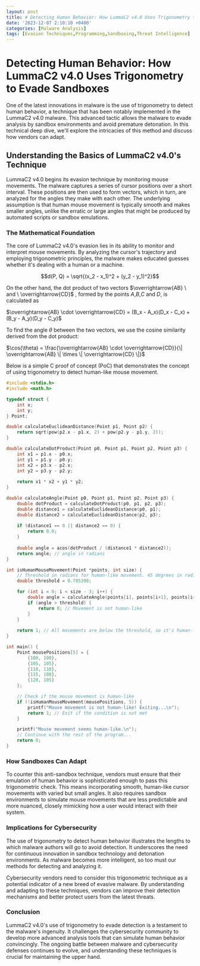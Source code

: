 ```yaml
---
layout: post
title: # Detecting Human Behavior: How LummaC2 v4.0 Uses Trigonometry to Evade Sandboxes
date: '2023-12-07 2:10:10 +0400'
categories: [Malware Analysis]
tags: [Evasion Techniques,Programming,Sandboxing,Threat Intelligence]
---
```

# Detecting Human Behavior: How LummaC2 v4.0 Uses Trigonometry to Evade Sandboxes

One of the latest innovations in malware is the use of trigonometry to detect human behavior, a technique that has been notably implemented in the LummaC2 v4.0 malware. This advanced tactic allows the malware to evade analysis by sandbox environments and avoid premature detonation. In this technical deep dive, we'll explore the intricacies of this method and discuss how vendors can adapt.

## Understanding the Basics of LummaC2 v4.0's Technique

LummaC2 v4.0 begins its evasion technique by monitoring mouse movements. The malware captures a series of cursor positions over a short interval. These positions are then used to form vectors, which in turn, are analyzed for the angles they make with each other. The underlying assumption is that human mouse movement is typically smooth and makes smaller angles, unlike the erratic or large angles that might be produced by automated scripts or sandbox emulations.

### The Mathematical Foundation

The core of LummaC2 v4.0's evasion lies in its ability to monitor and interpret mouse movements. By analyzing the cursor's trajectory and employing trigonometric principles, the malware makes educated guesses whether it's dealing with a human or a machine.

$$d(P, Q) = \sqrt{(x_2 - x_1)^2 + (y_2 - y_1)^2}$$

On the other hand, the dot product of two vectors $\overrightarrow{AB} \ and \ \overrightarrow{CD}$ , formed by the points ${A}$,${B}$,${C}$ and ${D}$, is calculated as

$\overrightarrow{AB} \cdot \overrightarrow{CD} = (B_x - A_x)(D_x - C_x) + (B_y - A_y)(D_y - C_y)$

To find the angle $\theta$ between the two vectors, we use the cosine similarity derived from the dot product:

$\cos(\theta) = \frac{\overrightarrow{AB} \cdot \overrightarrow{CD}}{\| \overrightarrow{AB} \| \times \| \overrightarrow{CD} \|}$

Below is a simple C proof of concept (PoC) that demonstrates the concept of using trigonometry to detect human-like mouse movement.

```c
#include <stdio.h>
#include <math.h>

typedef struct {
    int x;
    int y;
} Point;

double calculateEuclideanDistance(Point p1, Point p2) {
    return sqrt(pow(p2.x - p1.x, 2) + pow(p2.y - p1.y, 2));
}

double calculateDotProduct(Point p0, Point p1, Point p2, Point p3) {
    int x1 = p1.x - p0.x;
    int y1 = p1.y - p0.y;
    int x2 = p3.x - p2.x;
    int y2 = p3.y - p2.y;
    
    return x1 * x2 + y1 * y2;
}

double calculateAngle(Point p0, Point p1, Point p2, Point p3) {
    double dotProduct = calculateDotProduct(p0, p1, p2, p3);
    double distance1 = calculateEuclideanDistance(p0, p1);
    double distance2 = calculateEuclideanDistance(p2, p3);
    
    if (distance1 == 0 || distance2 == 0) {
        return 0.0;
    }
    
    double angle = acos(dotProduct / (distance1 * distance2));
    return angle; // angle in radians
}

int isHumanMouseMovement(Point *points, int size) {
    // Threshold in radians for human-like movement. 45 degrees in radians is approx 0.785398.
    double threshold = 0.785398; 

    for (int i = 0; i < size - 3; i++) {
        double angle = calculateAngle(points[i], points[i+1], points[i+2], points[i+3]);
        if (angle > threshold) {
            return 0; // Movement is not human-like
        }
    }
    
    return 1; // All movements are below the threshold, so it's human-like
}

int main() {
    Point mousePositions[5] = {
        {100, 100},
        {105, 105},
        {110, 110},
        {115, 108},
        {120, 105}
    };

    // Check if the mouse movement is human-like
    if (!isHumanMouseMovement(mousePositions, 5)) {
        printf("Mouse movement is not human-like! Exiting...\n");
        return 1; // Exit if the condition is not met
    }

    printf("Mouse movement seems human-like.\n");
    // Continue with the rest of the program...
    return 0;
}
```

### How Sandboxes Can Adapt

To counter this anti-sandbox technique, vendors must ensure that their emulation of human behavior is sophisticated enough to pass this trigonometric check. This means incorporating smooth, human-like cursor movements with varied but small angles. It also requires sandbox environments to simulate mouse movements that are less predictable and more nuanced, closely mimicking how a user would interact with their system.

### Implications for Cybersecurity

The use of trigonometry to detect human behavior illustrates the lengths to which malware authors will go to avoid detection. It underscores the need for continuous innovation in sandbox technology and detonation environments. As malware becomes more intelligent, so too must our methods for detecting and analyzing it.

Cybersecurity vendors need to consider this trigonometric technique as a potential indicator of a new breed of evasive malware. By understanding and adapting to these techniques, vendors can improve their detection mechanisms and better protect users from the latest threats.

### Conclusion

LummaC2 v4.0's use of trigonometry to evade detection is a testament to the malware's ingenuity. It challenges the cybersecurity community to develop more advanced analysis tools that can simulate human behavior convincingly. The ongoing battle between malware and cybersecurity defenses continues to evolve, and understanding these techniques is crucial for maintaining the upper hand.

